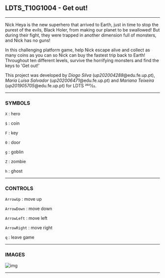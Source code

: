 ## LDTS_T10G1004 - Get out!

------

Nick Heya is the new superhero that arrived to Earth, just in time to stop the purest of the evils, Black Holer, from making our planet to be swallowed! But during their fight, they were trapped in another dimension full of monsters, and Nick has no guns!

In this challenging platform game, help Nick escape alive and collect as many coins as you can so Nick can buy the fastest trip back to Earth! Throughout ten different levels, survive the horrifying monsters and find the keys to 'Get out!'

This project was developed by *Diogo Silva* (*up202004288*@edu.fe.up.pt), *Maria Luísa Salvador* (*up202006471*@edu.fe.up.pt) and *Mariana Teixeira* (*up201905705*@edu.fe.up.pt) for LDTS 2021⁄22.

------

### SYMBOLS

```X``` : hero

```$``` : coin

```F``` : key

```0``` : door

```g``` : goblin

```Z``` : zombie

```h``` : ghost


------

### CONTROLS

```ArrowUp``` : move up

```ArrowDown``` : move down

```ArrowLeft``` : move left

```ArrowRight``` : move right

```q``` : leave game


------

### IMAGES

![img](docs/screenshots/game.png)

------
